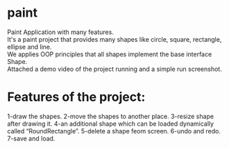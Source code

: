 # paint
Paint Application with many features.\
It's a paint project that provides many shapes like circle, square, rectangle, ellipse and line.\
We applies OOP principles that all shapes implement the base interface Shape.\
Attached a demo video of the project running and a simple run screenshot.
# Features of the project:
1-draw the shapes.
2-move the shapes to another place.
3-resize shape after drawing it.
4-an additional shape which can be loaded dynamically called “RoundRectangle”.
5-delete a shape feom screen.
6-undo and redo.
7-save and load.

